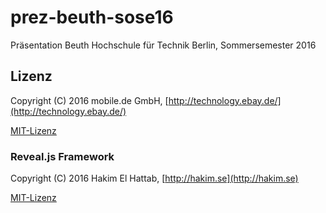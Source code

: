# prez-beuth-sose16

Präsentation Beuth Hochschule für Technik Berlin, Sommersemester 2016

## Lizenz

Copyright (C) 2016 mobile.de GmbH, [http://technology.ebay.de/](http://technology.ebay.de/)

[MIT-Lizenz](LICENSE)

### Reveal.js Framework

Copyright (C) 2016 Hakim El Hattab, [http://hakim.se](http://hakim.se)

[MIT-Lizenz](https://github.com/hakimel/reveal.js/blob/master/LICENSE)
